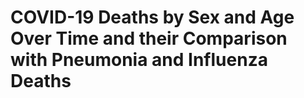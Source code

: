 # COVID-19 Deaths by Sex and Age Over Time and their Comparison with Pneumonia and Influenza Deaths
